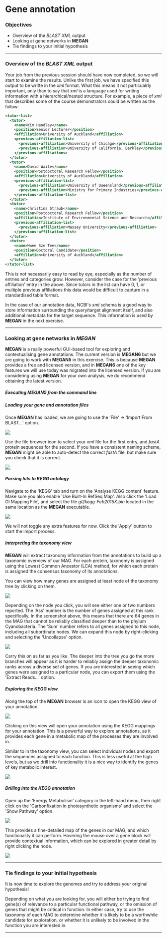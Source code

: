 # Gene annotation

### Objectives

* Overview of the *BLAST XML* output
* Looking at gene networks in **MEGAN**
* Tie findings to your initial hypothesis

---

###  Overview of the *BLAST XML* output

Your job from the previous session should have now completed, so we will start to examine the results. Unlike the first job, we have specified this output to be writte in the *xml* format. What this means it not particualrly important, only than to say that *xml* is a language used for writing information with a hierarchical/nested structure. For example, a piece of *xml* that describes some of the course demonstrators could be written as the follow:

```xml
<tutor-list>
  <tutor>
    <name>Kim Handley</name>
    <position>Senior Lecturer</position>
    <affiliation>University of Auckland</affiliation>
    <previous-affiliation-list>
      <previous-affiliation>University of Chicago</previous-affiliation>
      <previous-affiliation>University of California, Berkley</previous-affiliation>
    </previous-affiliations>
  </tutor>
  <tutor>
    <name>David Waite</name>
    <position>Postdoctoral Research Fellow</position>
    <affiliation>University of Auckland</affiliation>
    <previous-affiliation-list>
      <previous-affiliation>University of Queensland</previous-affiliation>
      <previous-affiliation>Ministry for Primary Industries</previous-affiliation>
    </previous-affiliation-list>
  </tutor>
  <tutor>
    <name>Christina Straub</name>
    <position>Postdoctoral Research Fellow</position>
    <affiliation>Institute of Environmental Science and Research</affiliation>
    <previous-affiliation-list>
      <previous-affiliation>Massey University</previous-affiliation>
    </previous-affiliation-list>
  </tutor>
  <tutor>
    <name>Hwee Sze Tee</name>
    <position>Doctoral Candidate</position>
    <affiliation>University of Auckland</affiliation>
  </tutor>
</tutor-list>
```

This is not necessarily easy to read by eye, especially as the number of entries and categories grow. However, consider the case for the 'previous affiliation' entry in the above. Since tutors in the list can have 0, 1, or multiple previous affiliations this data would be difficult to capture in a standardised table format.

In the case of our annotation data, NCBI's *xml* schema is a good way to store information surrounding the query/target alignment itself, and also additional metadata for the target sequence. This information is used by **MEGAN** in the next exercise.

---

### Looking at gene networks in *MEGAN*

**MEGAN** is a really powerful GUI-based tool for exploring and contextualising gene annotations. The current version is **MEGAN6** but we are going to work with **MEGAN5** in this exercise. This is because **MEGAN** provides a free and licensed version, and in **MEGAN6** one of the key features we will use today was migrated into the licensed version. If you are considering using **MEGAN** for your own analysis, we do recommend obtaining the latest version.

##### Executing *MEGAN5* from the command line

<TO DO>

##### Loading your gene and annotation files

Once **MEGAN** has loaded, we are going to use the 'File' -> 'Import From BLAST...' option.

![](https://github.com/GenomicsAotearoa/metagenomics_summer_school/blob/master/materials/figures/ex13_import_menu.PNG)

Use the file browser icon to select your *xml* file for the first entry, and *fastA* protein sequences for the second. If you have a consistent naming scheme, **MEGAN** might be able to auto-detect the correct *fastA* file, but make sure you check that it is correct.

![](https://github.com/GenomicsAotearoa/metagenomics_summer_school/blob/master/materials/figures/ex13_browser.PNG)

##### Parsing hits to KEGG ontology

Navigate to the 'KEGG' tab and turn on the 'Analyse KEGG content' feature. Make sure you also enable 'Use Built-In RefSeq Map'. Also click the 'Load GI Mapping File', and select the file *gi2kegg-Feb2015X.bin* located in the same location as the **MEGAN** executable.

![](https://github.com/GenomicsAotearoa/metagenomics_summer_school/blob/master/materials/figures/ex13_parse_kegg.PNG)

We will not toggle any extra features for now. Click the 'Apply' button to start the import process.

##### Interpreting the taxonomy view

**MEGAN** will extract taxonomy information from the annotations to build up a taxonomic overview of our MAG. For each protein, taxonomy is assigned using the Lowest Common Ancestor (LCA) method, for which each protein is assigned the consensus taxonomy of its annotations.

You can view how many genes are assigned at least node of the taxonomy tree by clicking on them.

![](https://github.com/GenomicsAotearoa/metagenomics_summer_school/blob/master/materials/figures/ex13_node_assignment.PNG)

Depending on the node you click, you will see either one or two numbers reported. The 'Ass' number is the number of genes assigned at this rank specifically. In the screenshot above, this means that there are 64 genes in the MAG that cannot be reliably classified deeper than to the phylum Cyanobacteria. The 'Sum' number refers to all genes assigned to this node, including all subordinate nodes. We can expand this node by right-clicking and selecting the 'Uncollapse' option.

![](https://github.com/GenomicsAotearoa/metagenomics_summer_school/blob/master/materials/figures/ex13_expand_node.png)

Carry this on as far as you like. The deeper into the tree you go the more branches will appear as it is harder to reliably assign the deeper taxonomic ranks across a diverse set of genes. If you are interested in seeing which genes were assigned to a particular node, you can export them using the 'Extract Reads...' option.

##### Exploring the KEGG view

Along the top of the **MEGAN** browser is an icon to open the KEGG view of your annotation.

![](https://github.com/GenomicsAotearoa/metagenomics_summer_school/blob/master/materials/figures/ex13_open_kegg.PNG)

Clicking on this view will open your annotation using the KEGG mappings for your annotation. This is a powerful way to explore annotations, as it provides each gene in a metabolic map of the processes they are involved in.

Similar to in the taxonomy view, you can select individual nodes and export the sequences assigned to each function. This is less useful at the high levels, but as we drill into functionality it is a nice way to identify the genes of key metabolic interest.

![](https://github.com/GenomicsAotearoa/metagenomics_summer_school/blob/master/materials/figures/ex13_kegg_view.PNG)

##### Drilling into the KEGG annotation

Open up the 'Energy Metabolism' category in the left-hand menu, then right click on the 'Carbonfixation in photosynthetic organisms' and select the 'Show Pathway' option.

![](https://github.com/GenomicsAotearoa/metagenomics_summer_school/blob/master/materials/figures/ex13_carbon_fixing_1.PNG)

This provides a fine-detailed map of the genes in our MAG, and which functionality it can perform. Hovering the mouse over a gene block will provide contextual information, which can be explored in greater detail by right clicking the node.

![](https://github.com/GenomicsAotearoa/metagenomics_summer_school/blob/master/materials/figures/ex13_carbon_fixing_2.PNG)

---

### Tie findings to your initial hypothesis

It is now time to explore the genomes and try to address your original hypothesis!

Depending on what you are looking for, you will either be trying to find gene(s) of relevance to a particular functional pathway, or the omission of genes that might be critical in function. In either case, try to use the taxonomy of each MAG to determine whether it is likely to be a worthwhile candidate for exploration, or whether it is unlikely to be involved in the function you are interested in.

---
